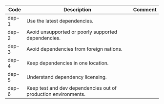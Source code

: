 | Code  | Description                                                    | Comment |
|-------|----------------------------------------------------------------|---------|
| dep-1 | Use the latest dependencies.                                   |         |
| dep-2 | Avoid unsupported or poorly supported dependencies.            |         |
| dep-3 | Avoid dependencies from foreign nations.                       |         |
| dep-4 | Keep dependencies in one location.                             |         |
| dep-5 | Understand dependency licensing.                               |         |
| dep-6 | Keep test and dev dependencies out of production environments. |         |


